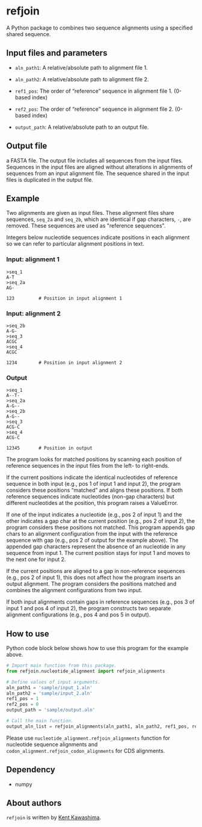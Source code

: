 # refjoin

A Python package to combines two sequence alignments using a specified shared sequence. 

## Input files and parameters

- `aln_path1`: A relative/absolute path to alignment file 1. 

- `aln_path2`: A relative/absolute path to alignment file 2.

- `ref1_pos`: The order of “reference” sequence in alignment file 1. (0-based index)

- `ref2_pos`: The order of “reference” sequence in alignment file 2. (0-based index)

- `output_path`: A relative/absolute path to an output file. 


## Output file

a FASTA file. The output file includes all sequences from the input files. Sequences in the input files are aligned without alterations in alignments of sequences from an input alignment file. The sequence shared in the input files is duplicated in the output file. 

## Example

Two alignments are given as input files. These alignment files share sequences, `seq_2a` and `seq_2b`, which are identical if gap characters, `-`, are removed. These sequences are used as "reference sequences".  

Integers below nucleotide sequences indicate positions in each alignment so we can refer to particular alignment positions in text. 

### Input: alignment 1

```
>seq_1
A-T
>seq_2a
AG-

123         # Position in input alignment 1
```

### Input: alignment 2

```
>seq_2b
A-G-
>seq_3
ACGC
>seq_4
ACGC

1234        # Position in input alignment 2
```

### Output

```
>seq_1
A--T-
>seq_2a
A-G--
>seq_2b
A-G--
>seq_3
ACG-C
>seq_4
ACG-C

12345       # Position in output
```

The program looks for matched positions by scanning each position of reference sequences in the input files from the left- to right-ends. 

If the current positions indicate the identical nucleotides of reference sequence in both input (e.g., pos 1 of input 1 and input 2), the program considers these positions “matched” and aligns these positions. If both reference sequences indicate nucleotides (non-gap characters) but different nucleotides at the position, this program raises a ValueError. 

If one of the input indicates a nucleotide (e.g., pos 2 of input 1) and the other indicates a gap char at the current position (e.g., pos 2 of input 2), the program considers these positions not matched. This program appends gap chars to an alignment configuration from the input with the reference sequence with gap (e.g., pos 2 of output for the example above). The appended gap characters represent the absence of an nucleotide in any sequence from input 1. The current position stays for input 1 and moves to the next one for input 2. 

If the current positions are aligned to a gap in non-reference sequences (e.g., pos 2 of input 1), this does not affect how the program inserts an output alignment. The program considers the positions matched and combines the alignment configurations from two input. 

If both input alignments contain gaps in reference sequences (e.g., pos 3 of input 1 and pos 4 of input 2), the program constructs two separate alignment configurations (e.g., pos 4 and pos 5 in output). 

## How to use

Python code block below shows how to use this program for the example above. 

```Python
# Import main function from this package.
from refjoin.nucleotide_alignment import refjoin_alignments

# Define values of input arguments.
aln_path1 = 'sample/input_1.aln'
aln_path2 = 'sample/input_2.aln'
ref1_pos = 1
ref2_pos = 0
output_path = 'sample/output.aln'

# Call the main function. 
output_aln_list = refjoin_alignments(aln_path1, aln_path2, ref1_pos, ref2_pos, output_path)
```

Please use `nucleotide_alignment.refjoin_alignments` function for nucleotide sequence alignments and `codon_alignment.refjoin_codon_alignments` for CDS alignments. 

## Dependency

- numpy

## About authors

`refjoin` is written by [Kent Kawashima][KK_github].

<!-- Link below is invisible on  -->
[KK_github]: https://github.com/kentwait 
